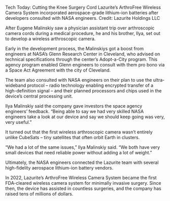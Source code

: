 Tech Today: Cutting the Knee Surgery Cord 
 Lazurite’s ArthroFree Wireless Camera System incorporated aerospace-grade lithium-ion batteries after developers consulted with NASA engineers. Credit: Lazurite Holdings LLC

After Eugene Malinskiy saw a physician assistant trip over arthroscopic camera cords during a medical procedure, he and his brother, Ilya, set out to develop a wireless arthroscopic camera.

Early in the development process, the Malinskiys got a boost from engineers at NASA’s Glenn Research Center in Cleveland, who advised on technical specifications through the center’s Adopt-a-City program. This agency program enabled Glenn engineers to consult with them pro bono via a Space Act Agreement with the city of Cleveland.

The team also consulted with NASA engineers on their plan to use the ultra-wideband protocol – radio technology enabling encrypted transfer of a high-definition signal – and their planned processors and chips used in the device’s central processing unit.

Ilya Malinskiy said the company gave investors the space agency engineers’ feedback. “Being able to say we had very skilled NASA engineers take a look at our device and say we should keep going was very, very useful.”

It turned out that the first wireless arthroscopic camera wasn’t entirely unlike CubeSats – tiny satellites that often orbit Earth in clusters.

“We had a lot of the same issues,” Ilya Malinskiy said. “We both have very small devices that need reliable power without adding a lot of weight.”

Ultimately, the NASA engineers connected the Lazurite team with several high-fidelity aerospace lithium-ion battery vendors.

In 2022, Lazurite’s ArthroFree Wireless Camera System became the first FDA-cleared wireless camera system for minimally invasive surgery. Since then, the device has assisted in countless surgeries, and the company has raised tens of millions of dollars.